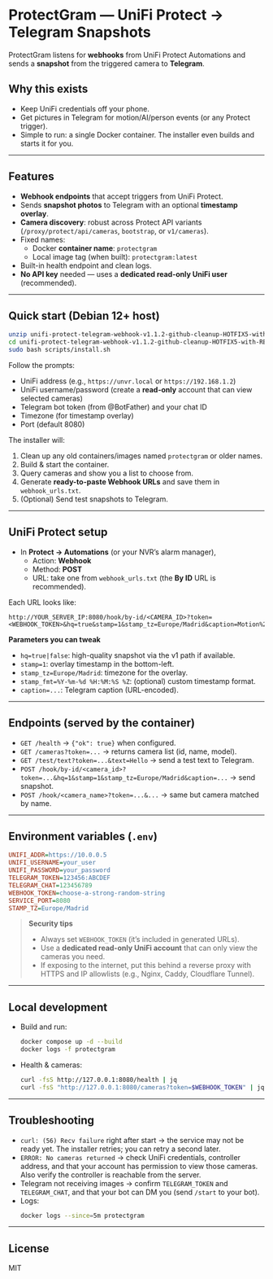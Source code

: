 # ProtectGram — UniFi Protect → Telegram Snapshots

ProtectGram listens for **webhooks** from UniFi Protect Automations and sends a **snapshot** from the triggered camera to **Telegram**.

## Why this exists
- Keep UniFi credentials off your phone.
- Get pictures in Telegram for motion/AI/person events (or any Protect trigger).
- Simple to run: a single Docker container. The installer even builds and starts it for you.

---

## Features
- **Webhook endpoints** that accept triggers from UniFi Protect.
- Sends **snapshot photos** to Telegram with an optional **timestamp overlay**.
- **Camera discovery**: robust across Protect API variants (`/proxy/protect/api/cameras`, `bootstrap`, or `v1/cameras`).
- Fixed names:
  - Docker **container name**: `protectgram`
  - Local image tag (when built): `protectgram:latest`
- Built-in health endpoint and clean logs.
- **No API key** needed — uses a **dedicated read-only UniFi user** (recommended).

---

## Quick start (Debian 12+ host)
```bash
unzip unifi-protect-telegram-webhook-v1.1.2-github-cleanup-HOTFIX5-with-README.zip
cd unifi-protect-telegram-webhook-v1.1.2-github-cleanup-HOTFIX5-with-README
sudo bash scripts/install.sh
```
Follow the prompts:
- UniFi address (e.g., `https://unvr.local` or `https://192.168.1.2`)
- UniFi username/password (create a **read-only** account that can view selected cameras)
- Telegram bot token (from @BotFather) and your chat ID
- Timezone (for timestamp overlay)
- Port (default 8080)

The installer will:
1) Clean up any old containers/images named `protectgram` or older names.
2) Build & start the container.
3) Query cameras and show you a list to choose from.
4) Generate **ready-to-paste Webhook URLs** and save them in `webhook_urls.txt`.
5) (Optional) Send test snapshots to Telegram.

---

## UniFi Protect setup
- In **Protect → Automations** (or your NVR’s alarm manager),
  - Action: **Webhook**
  - Method: **POST**
  - URL: take one from `webhook_urls.txt` (the **By ID** URL is recommended).

Each URL looks like:
```
http://YOUR_SERVER_IP:8080/hook/by-id/<CAMERA_ID>?token=<WEBHOOK_TOKEN>&hq=true&stamp=1&stamp_tz=Europe/Madrid&caption=Motion%20on%20Door
```
**Parameters you can tweak**
- `hq=true|false`: high-quality snapshot via the v1 path if available.
- `stamp=1`: overlay timestamp in the bottom-left.
- `stamp_tz=Europe/Madrid`: timezone for the overlay.
- `stamp_fmt=%Y-%m-%d %H:%M:%S %Z`: (optional) custom timestamp format.
- `caption=...`: Telegram caption (URL-encoded).

---

## Endpoints (served by the container)
- `GET /health` → `{"ok": true}` when configured.
- `GET /cameras?token=...` → returns camera list (id, name, model).
- `GET /test/text?token=...&text=Hello` → send a test text to Telegram.
- `POST /hook/by-id/<camera_id>?token=...&hq=1&stamp=1&stamp_tz=Europe/Madrid&caption=...` → send snapshot.
- `POST /hook/<camera_name>?token=...&...` → same but camera matched by name.

---

## Environment variables (`.env`)
```ini
UNIFI_ADDR=https://10.0.0.5
UNIFI_USERNAME=your_user
UNIFI_PASSWORD=your_password
TELEGRAM_TOKEN=123456:ABCDEF
TELEGRAM_CHAT=123456789
WEBHOOK_TOKEN=choose-a-strong-random-string
SERVICE_PORT=8080
STAMP_TZ=Europe/Madrid
```

> **Security tips**
> - Always set `WEBHOOK_TOKEN` (it’s included in generated URLs).
> - Use a **dedicated read-only UniFi account** that can only view the cameras you need.
> - If exposing to the internet, put this behind a reverse proxy with HTTPS and IP allowlists (e.g., Nginx, Caddy, Cloudflare Tunnel).

---

## Local development
- Build and run:
  ```bash
  docker compose up -d --build
  docker logs -f protectgram
  ```
- Health & cameras:
  ```bash
  curl -fsS http://127.0.0.1:8080/health | jq
  curl -fsS "http://127.0.0.1:8080/cameras?token=$WEBHOOK_TOKEN" | jq
  ```

---

## Troubleshooting
- `curl: (56) Recv failure` right after start → the service may not be ready yet. The installer retries; you can retry a second later.
- `ERROR: No cameras returned` → check UniFi credentials, controller address, and that your account has permission to view those cameras. Also verify the controller is reachable from the server.
- Telegram not receiving images → confirm `TELEGRAM_TOKEN` and `TELEGRAM_CHAT`, and that your bot can DM you (send `/start` to your bot).
- Logs:
  ```bash
  docker logs --since=5m protectgram
  ```

---

## License
MIT
